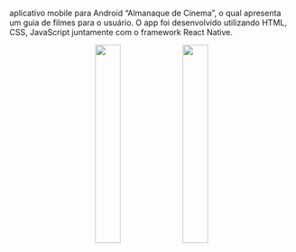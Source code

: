 aplicativo mobile para Android “Almanaque de Cinema”, o qual apresenta um guia de filmes para o usuário. O app foi desenvolvido utilizando HTML, CSS, JavaScript juntamente com o framework React Native. 

<div align="center">
  <img src="https://user-images.githubusercontent.com/99658673/198101765-b33d5162-b26f-4a23-84ef-9897c812e334.jpg" width="30%" />
  <img src="https://user-images.githubusercontent.com/99658673/198101769-c4cbac40-7ff9-400f-8f22-ec12b80ac730.jpg" width="30%" />
</div>
